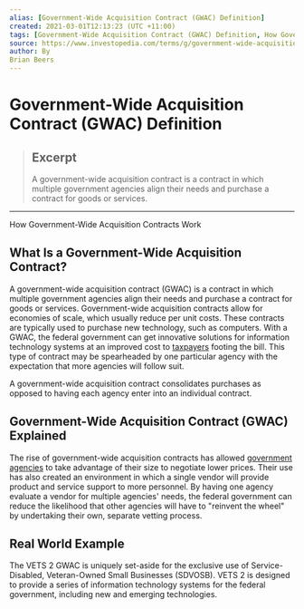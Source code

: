 ```yaml
---
alias: [Government-Wide Acquisition Contract (GWAC) Definition]
created: 2021-03-01T12:13:23 (UTC +11:00)
tags: [Government-Wide Acquisition Contract (GWAC) Definition, How Government-Wide Acquisition Contracts Work]
source: https://www.investopedia.com/terms/g/government-wide-acquisition-contract.asp
author: By
Brian Beers
---
```


# Government-Wide Acquisition Contract (GWAC) Definition

> ## Excerpt
> A government-wide acquisition contract is a contract in which multiple government agencies align their needs and purchase a contract for goods or services.

---

How Government-Wide Acquisition Contracts Work
## What Is a Government-Wide Acquisition Contract?

A government-wide acquisition contract (GWAC) is a contract in which multiple government agencies align their needs and purchase a contract for goods or services. Government-wide acquisition contracts allow for economies of scale, which usually reduce per unit costs. These contracts are typically used to purchase new technology, such as computers. With a GWAC, the federal government can get innovative solutions for information technology systems at an improved cost to [taxpayers](https://www.investopedia.com/articles/tax/10/history-taxes.asp) footing the bill. This type of contract may be spearheaded by one particular agency with the expectation that more agencies will follow suit.

A government-wide acquisition contract consolidates purchases as opposed to having each agency enter into an individual contract.

## Government-Wide Acquisition Contract (GWAC) Explained

The rise of government-wide acquisition contracts has allowed [government agencies](https://www.investopedia.com/articles/economics/11/government-regulations.asp) to take advantage of their size to negotiate lower prices. Their use has also created an environment in which a single vendor will provide product and service support to more personnel. By having one agency evaluate a vendor for multiple agencies' needs, the federal government can reduce the likelihood that other agencies will have to "reinvent the wheel" by undertaking their own, separate vetting process.

## Real World Example

The VETS 2 GWAC is uniquely set-aside for the exclusive use of Service-Disabled, Veteran-Owned Small Businesses (SDVOSB). VETS 2 is designed to provide a series of information technology systems for the federal government, including new and emerging technologies.
